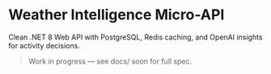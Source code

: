 ﻿# Weather Intelligence Micro-API

Clean .NET 8 Web API with PostgreSQL, Redis caching, and OpenAI insights for activity decisions.

> Work in progress — see docs/ soon for full spec.
